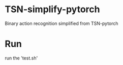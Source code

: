 # TSN-simplify-pytorch
Binary action recognition simplified from TSN-pytorch

# Run
run the 'test.sh'
